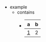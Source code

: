 * example
  * contains
    * | a                             | b |
      |-------------------------------|---|
      | [1](http://www.example.com/1) | 2 |
